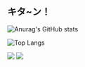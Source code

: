 ## キタ~ン！

<!--
**PeltX/PeltX** is a ✨ _special_ ✨ repository because its `README.md` (this file) appears on your GitHub profile.

Here are some ideas to get you started:

- 🔭 I’m currently working on ...
- 🌱 I’m currently learning ...
- 👯 I’m looking to collaborate on ...
- 🤔 I’m looking for help with ...
- 💬 Ask me about ...
- 📫 How to reach me: ...
- 😄 Pronouns: ...
- ⚡ Fun fact: ...
-->

![Anurag's GitHub stats](https://github-readme-stats.vercel.app/api?username=PeltX&show_icons=true&theme=radical)

![Top Langs](https://github-readme-stats.vercel.app/api/top-langs/?username=PeltX&layout=compact)

<img src="https://img.shields.io/badge/Unity-FFFFFF?style=for-the-badge&logo=Unity&logoColor=black"> <img src="https://img.shields.io/badge/unrealengine-0E1128?style=flat-square&logo=unrealengine&logoColor=white">
